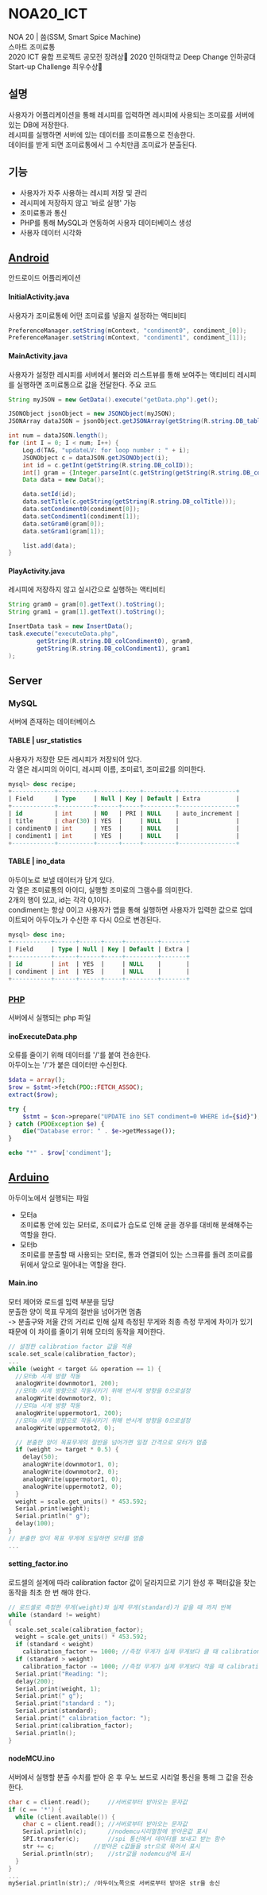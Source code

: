 # NOA20_ICT

NOA 20 | 씀(SSM, Smart Spice Machine)  
스마트 조미료통  
2020 ICT 융합 프로젝트 공모전 장려상🏅
2020 인하대학교 Deep Change 인하공대 Start-up Challenge 최우수상🏅

## 설명

사용자가 어플리케이션을 통해 레시피를 입력하면 레시피에 사용되는 조미료를 서버에 있는 DB에 저장한다.  
레시피를 실행하면 서버에 있는 데이터를 조미료통으로 전송한다.  
데이터를 받게 되면 조미료통에서 그 수치만큼 조미료가 분출된다.

## 기능

- 사용자가 자주 사용하는 레시피 저장 및 관리
- 레시피에 저장하지 않고 '바로 실행' 가능
- 조미료통과 통신
- PHP를 통해 MySQL과 연동하여 사용자 데이터베이스 생성
- 사용자 데이터 시각화

## [Android](https://github.com/eun-seong/NOA20_SSM/tree/master/NOA_ICT)

안드로이드 어플리케이션

#### InitialActivity.java

사용자가 조미료통에 어떤 조미료를 넣을지 설정하는 액티비티

```java
PreferenceManager.setString(mContext, "condiment0", condiment_[0]);
PreferenceManager.setString(mContext, "condiment1", condiment_[1]);
```

#### MainActivity.java

사용자가 설정한 레시피를 서버에서 불러와 리스트뷰를 통해 보여주는 액티비티
레시피를 실행하면 조미료통으로 값을 전달한다.
주요 코드

```java
String myJSON = new GetData().execute("getData.php").get();

JSONObject jsonObject = new JSONObject(myJSON);
JSONArray dataJSON = jsonObject.getJSONArray(getString(R.string.DB_tableName));

int num = dataJSON.length();
for (int I = 0; I < num; I++) {
    Log.d(TAG, "updateLV: for loop number : " + i);
    JSONObject c = dataJSON.getJSONObject(i);
    int id = c.getInt(getString(R.string.DB_colID));
    int[] gram = {Integer.parseInt(c.getString(getString(R.string.DB_colCondiment0))), Integer.parseInt(c.getString(getString(R.string.DB_colCondiment1)))};
    Data data = new Data();

    data.setId(id);
    data.setTitle(c.getString(getString(R.string.DB_colTitle)));
    data.setCondiment0(condiment[0]);
    data.setCondiment1(condiment[1]);
    data.setGram0(gram[0]);
    data.setGram1(gram[1]);

    list.add(data);
}
```

#### PlayActivity.java

레시피에 저장하지 않고 실시간으로 실행하는 액티비티

```java
String gram0 = gram[0].getText().toString();
String gram1 = gram[1].getText().toString();

InsertData task = new InsertData();
task.execute("executeData.php",
        getString(R.string.DB_colCondiment0), gram0,
        getString(R.string.DB_colCondiment1), gram1
);
```

## Server

### MySQL

서버에 존재하는 데이터베이스

#### TABLE | usr_statistics

사용자가 저장한 모든 레시피가 저장되어 있다.  
각 열은 레시피의 아이디, 레시피 이름, 조미료1, 조미료2를 의미한다.

```sql
mysql> desc recipe;
+------------+----------+------+-----+---------+----------------+
| Field      | Type     | Null | Key | Default | Extra          |
+------------+----------+------+-----+---------+----------------+
| id         | int      | NO   | PRI | NULL    | auto_increment |
| title      | char(30) | YES  |     | NULL    |                |
| condiment0 | int      | YES  |     | NULL    |                |
| condiment1 | int      | YES  |     | NULL    |                |
+------------+----------+------+-----+---------+----------------+
```

#### TABLE | ino_data

아두이노로 보낼 데이터가 담겨 있다.  
각 열은 조미료통의 아이디, 실행할 조미료의 그램수를 의미한다.  
2개의 행이 있고, id는 각각 0,1이다.  
condiment는 항상 0이고 사용자가 앱을 통해 실행하면 사용자가 입력한 값으로 업데이트되어 아두이노가 수신한 후 다시 0으로 변경된다.

```sql
mysql> desc ino;
+-----------+------+------+-----+---------+-------+
| Field     | Type | Null | Key | Default | Extra |
+-----------+------+------+-----+---------+-------+
| id        | int  | YES  |     | NULL    |       |
| condiment | int  | YES  |     | NULL    |       |
+-----------+------+------+-----+---------+-------+
```

### [PHP](https://github.com/eun-seong/NOA20_SSM/tree/master/PHP)

서버에서 실행되는 php 파일

#### inoExecuteData.php

오류를 줄이기 위해 데이터를 '/'를 붙여 전송한다.  
아두이노는 '/'가 붙은 데이터만 수신한다.

```php
$data = array();
$row = $stmt->fetch(PDO::FETCH_ASSOC);
extract($row);

try {
    $stmt = $con->prepare("UPDATE ino SET condiment=0 WHERE id={$id}");
} catch (PDOException $e) {
    die("Database error: " . $e->getMessage());
}

echo "*" . $row['condiment'];
```

## [Arduino](https://github.com/eun-seong/NOA20_SSM/tree/master/Arduino)

아두이노에서 실행되는 파일

- 모터a  
  조미료통 안에 있는 모터로, 조미료가 습도로 인해 굳을 경우를 대비해 분쇄해주는 역할을 한다.
- 모터b  
  조미료를 분출할 때 사용되는 모터로, 통과 연결되어 있는 스크류를 돌려 조미료를 뒤에서 앞으로 밀어내는 역할을 한다.

#### Main.ino

모터 제어와 로드셀 입력 부분을 담당  
분출한 양이 목표 무게의 절반을 넘어가면 멈춤  
-> 분출구와 저울 간의 거리로 인해 실제 측정된 무게와 최종 측정 무게에 차이가 있기 때문에 이 차이를 줄이기 위해 모터의 동작을 제어한다.

```c++
// 설정한 calibration factor 값을 적용
scale.set_scale(calibration_factor);
...
while (weight < target && operation == 1) {
  //모터b 시계 방향 작동
  analogWrite(downmotor1, 200);
  //모터b 시계 방향으로 작동시키기 위해 반시계 방향을 0으로설정
  analogWrite(downmotor2, 0);
  //모터a 시계 방향 작동
  analogWrite(uppermotor1, 200);
  //모터a 시계 방향으로 작동시키기 위해 반시계 방향을 0으로설정
  analogWrite(uppermotot2, 0);

  // 분출한 양이 목표무게의 절반을 넘어가면 일정 간격으로 모터가 멈춤
  if (weight >= target * 0.5) {
    delay(50);
    analogWrite(downmotor1, 0);
    analogWrite(downmotor2, 0);
    analogWrite(uppermotor1, 0);
    analogWrite(uppermotot2, 0);
  }
  weight = scale.get_units() * 453.592;
  Serial.print(weight);
  Serial.println(" g");
  delay(100);
}
// 분출한 양이 목표 무게에 도달하면 모터를 멈춤
...
```

#### setting_factor.ino

로드셀의 설계에 따라 calibration factor 값이 달라지므로 기기 완성 후 팩터값을 찾는 동작을 최초 한 번 해야 한다.

```c++
// 로드셀로 측정한 무게(weight)와 실제 무게(standard)가 같을 때 까지 반복
while (standard != weight)
{
  scale.set_scale(calibration_factor);
  weight = scale.get_units() * 453.592;
  if (standard < weight)
    calibration_factor += 1000;	//측정 무게가 실제 무게보다 클 때 calibration_factor값이 1000씩 증가
  if (standard > weight)
    calibration_factor -= 1000;	//측정 무게가 실제 무게보다 작을 때 calibration_factor값이 1000씩 감소
  Serial.print("Reading: ");
  delay(200);
  Serial.print(weight, 1);
  Serial.print(" g");
  Serial.print("standard : ");
  Serial.print(standard);
  Serial.print(" calibration_factor: ");
  Serial.print(calibration_factor);
  Serial.println();
}
```

#### nodeMCU.ino

서버에서 실행할 분출 수치를 받아 온 후 우노 보드로 시리얼 통신을 통해 그 값을 전송한다.

```c++
char c = client.read();		//서버로부터 받아오는 문자값
if (c == '*') {
  while (client.available()) {
    char c = client.read();	//서버로부터 받아오는 문자값
    Serial.println(c);		//nodemcu시리얼창에 받아온값 표시
    SPI.transfer(c);		//spi 통신에서 데이터를 보내고 받는 함수
    str += c; 			//받아온 c값들을 str으로 묶어서 표시
    Serial.println(str);	//str값을 nodemcu상에 표시
  }
}
...
mySerial.println(str);/	/아두이노쪽으로 서버로부터 받아온 str을 송신
```
